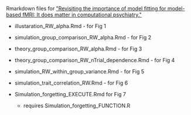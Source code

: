 Rmarkdown files for ["Revisiting
the importance of model fitting for model-based
fMRI: It does matter in computational psychiatry."](https://doi.org/10.1371/journal.pcbi.1008738)

- illustaration_RW_alpha.Rmd - for Fig 1 

- simulation_group_comparison_RW_alpha.Rmd - for Fig 2 

- theory_group_comparison_RW_alpha.Rmd - for Fig 3

- theory_group_comparison_RW_nTrial_dependence.Rmd - for Fig 4

- simulation_RW_within_group_variance.Rmd - for Fig 5

- simulation_trait_correlation_RW.Rmd - for Fig 6

- Simulation_forgetting_EXECUTE.Rmd for Fig 7 

	- requires Simulation_forgetting_FUNCTION.R

